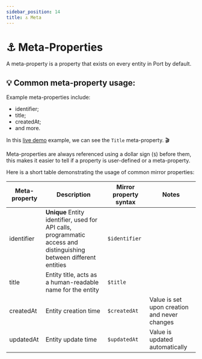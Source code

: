 ```yaml
---
sidebar_position: 14
title: ⚓️ Meta
---
```


# ⚓️ Meta-Properties

A meta-property is a property that exists on every entity in Port by default.

## 💡 Common meta-property usage:

Example meta-properties include:

- identifier;
- title;
- createdAt;
- and more.

In this [live demo](https://demo.getport.io/services) example, we can see the `Title` meta-property. 🎬

Meta-properties are always referenced using a dollar sign (`$`) before them, this makes it easier to tell if a property is user-defined or a meta-property.

Here is a short table demonstrating the usage of common mirror properties:

| Meta-property | Description                                                                                                         | Mirror property syntax | Notes                                        |
| ------------- | ------------------------------------------------------------------------------------------------------------------- | ---------------------- | -------------------------------------------- |
| identifier    | **Unique** Entity identifier, used for API calls, programmatic access and distinguishing between different entities | `$identifier`          |                                              |
| title         | Entity title, acts as a human-readable name for the entity                                                          | `$title`               |                                              |
| createdAt     | Entity creation time                                                                                                | `$createdAt`           | Value is set upon creation and never changes |
| updatedAt     | Entity update time                                                                                                  | `$updatedAt`           | Value is updated automatically               |
